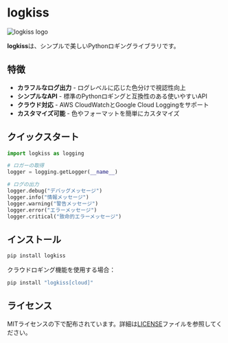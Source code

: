 # logkiss

![logkiss logo](https://via.placeholder.com/200x100?text=logkiss)

**logkiss**は、シンプルで美しいPythonロギングライブラリです。

## 特徴

- **カラフルなログ出力** - ログレベルに応じた色分けで視認性向上
- **シンプルなAPI** - 標準のPythonロギングと互換性のある使いやすいAPI
- **クラウド対応** - AWS CloudWatchとGoogle Cloud Loggingをサポート
- **カスタマイズ可能** - 色やフォーマットを簡単にカスタマイズ

## クイックスタート

```python
import logkiss as logging

# ロガーの取得
logger = logging.getLogger(__name__)

# ログの出力
logger.debug("デバッグメッセージ")
logger.info("情報メッセージ")
logger.warning("警告メッセージ")
logger.error("エラーメッセージ")
logger.critical("致命的エラーメッセージ")
```

## インストール

```bash
pip install logkiss
```

クラウドロギング機能を使用する場合：

```bash
pip install "logkiss[cloud]"
```

## ライセンス

MITライセンスの下で配布されています。詳細は[LICENSE](https://github.com/yourusername/logkiss/blob/main/LICENSE)ファイルを参照してください。
